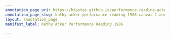 ```yaml
---
annotation_page_uri: https://hipstas.github.io/performance-reading-acker/annotations/kathy-acker-performance-reading-1986-canvas-1-audience.json
annotation_page_slug: kathy-acker-performance-reading-1986-canvas-1-audience
layout: annotation_page
manifest_label: Kathy Acker Performance Reading 1986

---
```

